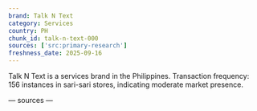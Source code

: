 ```yaml
---
brand: Talk N Text
category: Services
country: PH
chunk_id: talk-n-text-000
sources: ['src:primary-research']
freshness_date: 2025-09-16
---
```


Talk N Text is a services brand in the Philippines. Transaction frequency: 156 instances in sari-sari stores, indicating moderate market presence.

— sources —
